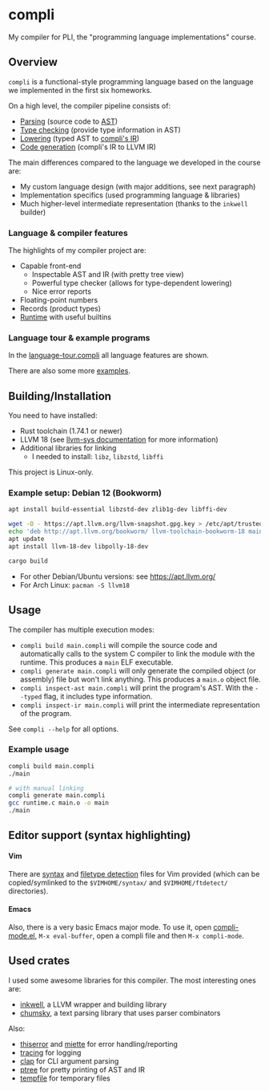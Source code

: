 # compli
My compiler for PLI, the "programming language implementations" course.

## Overview
`compli` is a functional-style programming language based on the language we implemented in the first six homeworks.

On a high level, the compiler pipeline consists of:
- [Parsing](./src/parsing/mod.rs) (source code to [AST](./src/ast.rs))
- [Type checking](./src/type_checking.rs) (provide type information in AST)
- [Lowering](./src/lowering.rs) (typed AST to [compli's IR](./src/ir.rs))
- [Code generation](./src/codegen.rs) (compli's IR to LLVM IR)

The main differences compared to the language we developed in the course are:
- My custom language design (with major additions, see next paragraph)
- Implementation specifics (used programming language & libraries)
- Much higher-level intermediate representation (thanks to the `inkwell` builder)

### Language & compiler features
The highlights of my compiler project are:
- Capable front-end
    - Inspectable AST and IR (with pretty tree view)
    - Powerful type checker (allows for type-dependent lowering)
    - Nice error reports
- Floating-point numbers
- Records (product types)
- [Runtime](./runtime.c) with useful builtins

### Language tour & example programs
In the [language-tour.compli](./examples/language-tour.compli) all language features are shown.

There are also some more [examples](./examples/).

## Building/Installation
You need to have installed:
- Rust toolchain (1.74.1 or newer)
- LLVM 18 (see [llvm-sys documentation](https://gitlab.com/taricorp/llvm-sys.rs#build-requirements) for more information)
- Additional libraries for linking
    - I needed to install: `libz`, `libzstd`, `libffi`

This project is Linux-only.

### Example setup: Debian 12 (Bookworm)
```sh
apt install build-essential libzstd-dev zlib1g-dev libffi-dev

wget -O - https://apt.llvm.org/llvm-snapshot.gpg.key > /etc/apt/trusted.gpg.d/llvm.asc
echo 'deb http://apt.llvm.org/bookworm/ llvm-toolchain-bookworm-18 main' > /etc/apt/sources.list.d/llvm-18.list
apt update
apt install llvm-18-dev libpolly-18-dev

cargo build
```
- For other Debian/Ubuntu versions: see <https://apt.llvm.org/>
- For Arch Linux: `pacman -S llvm18`

## Usage
The compiler has multiple execution modes:
- `compli build main.compli` will compile the source code and automatically calls to the system C compiler to link the module with the runtime.
This produces a `main` ELF executable.
- `compli generate main.compli` will only generate the compiled object (or assembly) file but won't link anything.
This produces a `main.o` object file.
- `compli inspect-ast main.compli` will print the program's AST. With the `--typed` flag, it includes type information.
- `compli inspect-ir main.compli` will print the intermediate representation of the program.

See `compli --help` for all options.

### Example usage
```sh
compli build main.compli
./main

# with manual linking
compli generate main.compli
gcc runtime.c main.o -o main
./main
```

## Editor support (syntax highlighting)

#### Vim
There are [syntax](./editor/vim/syntax/compli.vim) and [filetype detection](./editor/vim/ftdetect/compli.vim) files for Vim provided
(which can be copied/symlinked to the `$VIMHOME/syntax/` and `$VIMHOME/ftdetect/` directories).

#### Emacs
Also, there is a very basic Emacs major mode. To use it, open [compli-mode.el](./editor/emacs/compli-mode.el),
`M-x eval-buffer`, open a compli file and then `M-x compli-mode`.

## Used crates
I used some awesome libraries for this compiler. The most interesting ones are:
- [inkwell](https://github.com/TheDan64/inkwell), a LLVM wrapper and building library
- [chumsky](https://github.com/zesterer/chumsky), a text parsing library that uses parser combinators

Also:
- [thiserror](https://github.com/dtolnay/thiserror) and [miette](https://github.com/zkat/miette) for error handling/reporting
- [tracing](https://github.com/tokio-rs/tracing) for logging
- [clap](https://github.com/clap-rs/clap) for CLI argument parsing
- [ptree](https://gitlab.com/Noughmad/ptree) for pretty printing of AST and IR
- [tempfile](https://github.com/Stebalien/tempfile) for temporary files
